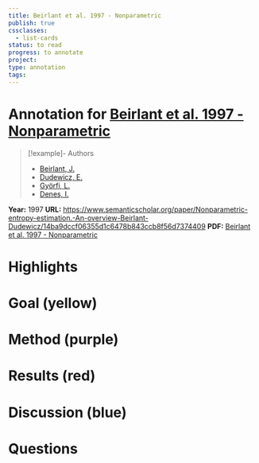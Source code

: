 ```yaml
---
title: Beirlant et al. 1997 - Nonparametric
publish: true
cssclasses:
  - list-cards
status: to read
progress: to annotate
project:
type: annotation
tags:
---
```

# Annotation for [Beirlant et al. 1997 - Nonparametric](Papers/References/Beirlant%20et%20al.%201997%20-%20Nonparametric)

> [!example]- Authors
> - [Beirlant, J.](Beirlant%2C%20J.)
> - [Dudewicz, E.](Dudewicz%2C%20E.)
> - [Györfi, L.](Gy%C3%B6rfi%2C%20L.)
> - [Denes, I.](Denes%2C%20I.)

**Year:** 1997
**URL:** https://www.semanticscholar.org/paper/Nonparametric-entropy-estimation.-An-overview-Beirlant-Dudewicz/14ba9dccf06355d1c6478b843ccb8f56d7374409
**PDF:** [Beirlant et al. 1997 - Nonparametric](Papers/PDFs/Beirlant%20et%20al.%201997%20-%20Nonparametric%20entropy%20estimation.%20An%20overview.pdf)

# Highlights


# Goal (yellow)


# Method (purple)


# Results (red)


# Discussion (blue)


# Questions

